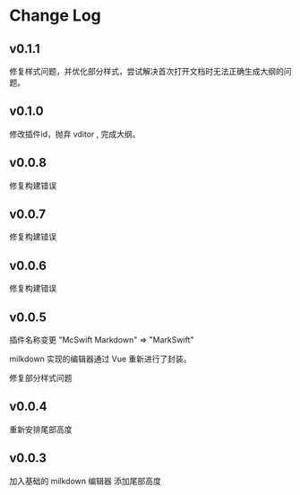 # Change Log

## v0.1.1

修复样式问题，并优化部分样式，尝试解决首次打开文档时无法正确生成大纲的问题。

## v0.1.0

修改插件id，抛弃 vditor , 完成大纲。

## v0.0.8

修复构建错误

## v0.0.7

修复构建错误

## v0.0.6

修复构建错误

## v0.0.5

插件名称变更 "McSwift Markdown" => "MarkSwift"

milkdown 实现的编辑器通过 Vue 重新进行了封装。

修复部分样式问题

## v0.0.4

重新安排尾部高度

## v0.0.3

加入基础的 milkdown 编辑器 添加尾部高度
